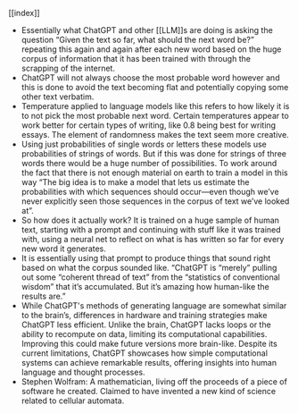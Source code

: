 [[index]]
- Essentially what ChatGPT and other [[LLM]]s are doing is asking the question “Given the text so far, what should the next word be?” repeating this again and again after each new word based on the huge corpus of information that it has been trained with through the scrapping of the internet.
- ChatGPT will not always choose the most probable word however and this is done to avoid the text becoming flat and potentially copying some other text verbatim.
- Temperature applied to language models like this refers to how likely it is to not pick the most probable next word. Certain temperatures appear to work better for certain types of writing, like 0.8 being best for writing essays. The element of randomness makes the text seem more creative.
- Using just probabilities of single words or letters these models use probabilities of strings of words. But if this was done for strings of three words there would be a huge number of possibilities. To work around the fact that there is not enough material on earth to train a model in this way “The big idea is to make a model that lets us estimate the probabilities with which sequences should occur—even though we’ve never explicitly seen those sequences in the corpus of text we’ve looked at”.
- So how does it actually work? It is trained on a huge sample of human text, starting with a prompt and continuing with stuff like it was trained with, using a neural net to reflect on what is has written so far for every new word it generates.
- It is essentially using that prompt to produce things that sound right based on what the corpus sounded like. “ChatGPT is “merely” pulling out some “coherent thread of text” from the “statistics of conventional wisdom” that it’s accumulated. But it’s amazing how human-like the results are.”
- While ChatGPT's methods of generating language are somewhat similar to the brain’s, differences in hardware and training strategies make ChatGPT less efficient. Unlike the brain, ChatGPT lacks loops or the ability to recompute on data, limiting its computational capabilities. Improving this could make future versions more brain-like. Despite its current limitations, ChatGPT showcases how simple computational systems can achieve remarkable results, offering insights into human language and thought processes.
- Stephen Wolfram: A mathematician, living off the proceeds of a piece of software he created. Claimed to have invented a new kind of science related to cellular automata.